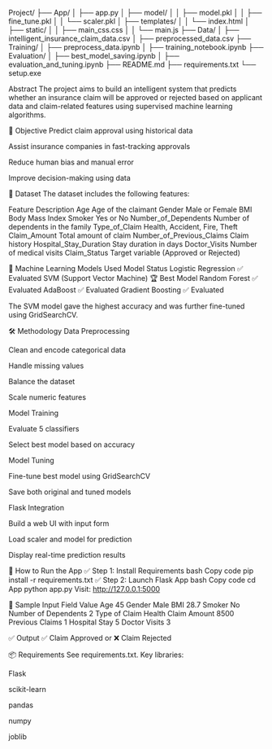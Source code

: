 Project/
├── App/
│   ├── app.py
│   ├── model/
│   │   ├── model.pkl
│   │   ├── fine_tune.pkl
│   │   └── scaler.pkl
│   ├── templates/
│   │   └── index.html
│   ├── static/
│   │   ├── main_css.css
│   │   └── main.js
├── Data/
│   ├── intelligent_insurance_claim_data.csv
│   ├── preprocessed_data.csv
├── Training/
│   ├── preprocess_data.ipynb
│   ├── training_notebook.ipynb
├── Evaluation/
│   ├── best_model_saving.ipynb
│   ├── evaluation_and_tuning.ipynb
├── README.md
├── requirements.txt
└── setup.exe

 Abstract
The project aims to build an intelligent system that predicts whether an insurance claim will be approved or rejected based on applicant data and claim-related features using supervised machine learning algorithms.

🎯 Objective
Predict claim approval using historical data

Assist insurance companies in fast-tracking approvals

Reduce human bias and manual error

Improve decision-making using data

📁 Dataset
The dataset includes the following features:

Feature	Description
Age	Age of the claimant
Gender	Male or Female
BMI	Body Mass Index
Smoker	Yes or No
Number_of_Dependents	Number of dependents in the family
Type_of_Claim	Health, Accident, Fire, Theft
Claim_Amount	Total amount of claim
Number_of_Previous_Claims	Claim history
Hospital_Stay_Duration	Stay duration in days
Doctor_Visits	Number of medical visits
Claim_Status	Target variable (Approved or Rejected)

🧠 Machine Learning Models Used
Model	Status
Logistic Regression	✅ Evaluated
SVM (Support Vector Machine)	🏆 Best Model
Random Forest	✅ Evaluated
AdaBoost	✅ Evaluated
Gradient Boosting	✅ Evaluated

The SVM model gave the highest accuracy and was further fine-tuned using GridSearchCV.

🛠 Methodology
Data Preprocessing

Clean and encode categorical data

Handle missing values

Balance the dataset

Scale numeric features

Model Training

Evaluate 5 classifiers

Select best model based on accuracy

Model Tuning

Fine-tune best model using GridSearchCV

Save both original and tuned models

Flask Integration

Build a web UI with input form

Load scaler and model for prediction

Display real-time prediction results

🚀 How to Run the App
✅ Step 1: Install Requirements
bash
Copy code
pip install -r requirements.txt
✅ Step 2: Launch Flask App
bash
Copy code
cd App
python app.py
Visit: http://127.0.0.1:5000

🧪 Sample Input
Field	Value
Age	45
Gender	Male
BMI	28.7
Smoker	No
Number of Dependents	2
Type of Claim	Health
Claim Amount	8500
Previous Claims	1
Hospital Stay	5
Doctor Visits	3

✅ Output
✅ Claim Approved
or
❌ Claim Rejected

📦 Requirements
See requirements.txt.
Key libraries:

Flask

scikit-learn

pandas

numpy

joblib

